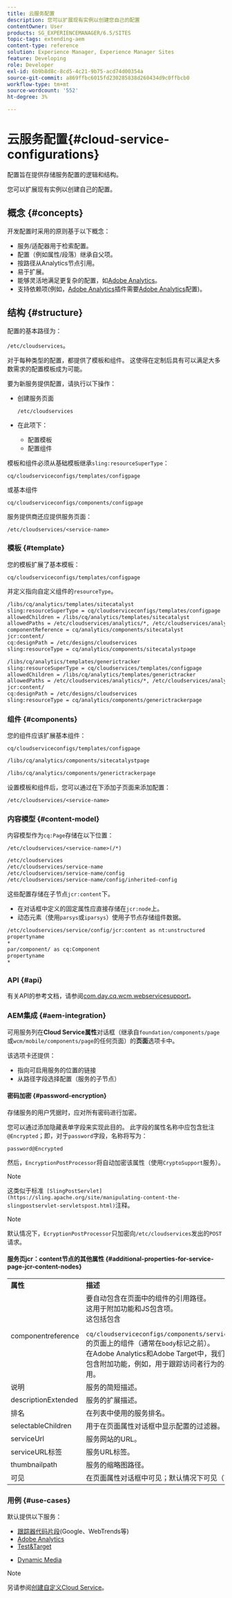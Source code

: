 ```yaml
---
title: 云服务配置
description: 您可以扩展现有实例以创建您自己的配置
contentOwner: User
products: SG_EXPERIENCEMANAGER/6.5/SITES
topic-tags: extending-aem
content-type: reference
solution: Experience Manager, Experience Manager Sites
feature: Developing
role: Developer
exl-id: 6b9b8d8c-8cd5-4c21-9b75-acd74d00354a
source-git-commit: a869ffbc6015fd230285838d260434d9c0ffbcb0
workflow-type: tm+mt
source-wordcount: '552'
ht-degree: 3%

---
```


# 云服务配置{#cloud-service-configurations}

配置旨在提供存储服务配置的逻辑和结构。

您可以扩展现有实例以创建自己的配置。

## 概念 {#concepts}

开发配置时采用的原则基于以下概念：

* 服务/适配器用于检索配置。
* 配置（例如属性/段落）继承自父项。
* 按路径从Analytics节点引用。
* 易于扩展。
* 能够灵活地满足更复杂的配置，如[Adobe Analytics](/help/sites-administering/marketing-cloud.md#integrating-with-adobe-analytics)。
* 支持依赖项(例如，[Adobe Analytics](/help/sites-administering/marketing-cloud.md#integrating-with-adobe-analytics)插件需要[Adobe Analytics](/help/sites-administering/marketing-cloud.md#integrating-with-adobe-analytics)配置)。

## 结构 {#structure}

配置的基本路径为：

`/etc/cloudservices`。

对于每种类型的配置，都提供了模板和组件。 这使得在定制后具有可以满足大多数需求的配置模板成为可能。

要为新服务提供配置，请执行以下操作：

* 创建服务页面

  `/etc/cloudservices`

* 在此项下：

   * 配置模板
   * 配置组件

模板和组件必须从基础模板继承`sling:resourceSuperType`：

`cq/cloudserviceconfigs/templates/configpage`

或基本组件

`cq/cloudserviceconfigs/components/configpage`

服务提供商还应提供服务页面：

`/etc/cloudservices/<service-name>`

### 模板 {#template}

您的模板扩展了基本模板：

`cq/cloudserviceconfigs/templates/configpage`

并定义指向自定义组件的`resourceType`。

```xml
/libs/cq/analytics/templates/sitecatalyst
sling:resourceSuperType = cq/cloudserviceconfigs/templates/configpage
allowedChildren = /libs/cq/analytics/templates/sitecatalyst
allowedPaths = /etc/cloudservices/analytics/*, /etc/cloudservices/analytics/.*
componentReference = cq/analytics/components/sitecatalyst
jcr:content/
cq:designPath = /etc/designs/cloudservices
sling:resourceType = cq/analytics/components/sitecatalystpage

/libs/cq/analytics/templates/generictracker
sling:resourceSuperType = cq/cloudservices/templates/configpage
allowedChildren = /libs/cq/analytics/templates/generictracker
allowedPaths = /etc/cloudservices/analytics/*, /etc/cloudservices/analytics/.*
jcr:content/
cq:designPath = /etc/designs/cloudservices
sling:resourceType = cq/analytics/components/generictrackerpage
```

### 组件 {#components}

您的组件应该扩展基本组件：

`cq/cloudserviceconfigs/templates/configpage`

```xml
/libs/cq/analytics/components/sitecatalystpage

/libs/cq/analytics/components/generictrackerpage
```

设置模板和组件后，您可以通过在下添加子页面来添加配置：

`/etc/cloudservices/<service-name>`

### 内容模型 {#content-model}

内容模型作为`cq:Page`存储在以下位置：

`/etc/cloudservices/<service-name>(/*)`

```xml
/etc/cloudservices
/etc/cloudservices/service-name
/etc/cloudservices/service-name/config
/etc/cloudservices/service-name/config/inherited-config
```

这些配置存储在子节点`jcr:content`下。

* 在对话框中定义的固定属性应直接存储在`jcr:node`上。
* 动态元素（使用`parsys`或`iparsys`）使用子节点存储组件数据。

```xml
/etc/cloudservices/service/config/jcr:content as nt:unstructured
propertyname
*
par/component/ as cq:Component
propertyname
*
```

### API {#api}

有关API的参考文档，请参阅[com.day.cq.wcm.webservicesupport](https://developer.adobe.com/experience-manager/reference-materials/6-5-lts/javadoc/com/day/cq/wcm/webservicesupport/package-summary.html)。

### AEM集成 {#aem-integration}

可用服务列在&#x200B;**Cloud Service属性**&#x200B;对话框（继承自`foundation/components/page`或`wcm/mobile/components/page`的任何页面）的&#x200B;**页面**&#x200B;选项卡中。

该选项卡还提供：

* 指向可启用服务的位置的链接
* 从路径字段选择配置（服务的子节点）

#### 密码加密 {#password-encryption}

存储服务的用户凭据时，应对所有密码进行加密。

您可以通过添加隐藏表单字段来实现此目的。 此字段的属性名称中应包含批注`@Encrypted`；即，对于`password`字段，名称将写为：

`password@Encrypted`

然后，`EncryptionPostProcessor`将自动加密该属性（使用`CryptoSupport`服务）。

>[!NOTE]
>
>这类似于标准` [SlingPostServlet](https://sling.apache.org/site/manipulating-content-the-slingpostservlet-servletspost.html)`注释。

>[!NOTE]
>
>默认情况下，`EcryptionPostProcessor`只加密向`/etc/cloudservices`发出的`POST`请求。

#### 服务页jcr：content节点的其他属性 {#additional-properties-for-service-page-jcr-content-nodes}

<table>
 <tbody>
  <tr>
   <td><strong>属性</strong></td>
   <td><strong>描述</strong></td>
  </tr>
  <tr>
   <td>componentreference</td>
   <td>要自动包含在页面中的组件的引用路径。<br />这用于附加功能和JS包含项。<br />这包括包含<br /> <code> cq/cloudserviceconfigs/components/servicecomponents</code><br />的页面上的组件（通常在<code>body</code>标记之前）。<br />在Adobe Analytics和Adobe Target中，我们使用此功能来包含附加功能，例如，用于跟踪访问者行为的JavaScript调用。</td>
  </tr>
  <tr>
   <td>说明</td>
   <td>服务的简短描述。<br /> </td>
  </tr>
  <tr>
   <td>descriptionExtended</td>
   <td>服务的扩展描述。</td>
  </tr>
  <tr>
   <td>排名</td>
   <td>在列表中使用的服务排名。</td>
  </tr>
  <tr>
   <td>selectableChildren</td>
   <td>用于在页面属性对话框中显示配置的过滤器。</td>
  </tr>
  <tr>
   <td>serviceUrl</td>
   <td>服务网站的URL。</td>
  </tr>
  <tr>
   <td>serviceURL标签</td>
   <td>服务URL标签。</td>
  </tr>
  <tr>
   <td>thumbnailpath</td>
   <td>服务的缩略图路径。</td>
  </tr>
  <tr>
   <td>可见</td>
   <td>在页面属性对话框中可见；默认情况下可见（可选）</td>
  </tr>
 </tbody>
</table>

### 用例 {#use-cases}

默认提供以下服务：

* [跟踪器代码片段](/help/sites-administering/external-providers.md)(Google、WebTrends等)
* [Adobe Analytics](/help/sites-administering/marketing-cloud.md#integrating-with-adobe-analytics)
* [Test&amp;Target](/help/sites-administering/marketing-cloud.md#integrating-with-adobe-target)
<!-- Search&Promote is end of life as of September 1, 2022 * [Search&Promote](/help/sites-administering/marketing-cloud.md#integrating-with-search-promote) -->
* [Dynamic Media](/help/sites-administering/marketing-cloud.md#integrating-with-scene)

>[!NOTE]
>
>另请参阅[创建自定义Cloud Service](/help/sites-developing/extending-cloud-config-custom-cloud.md)。
